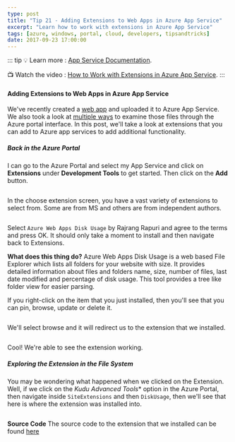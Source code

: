 ```yaml
---
type: post
title: "Tip 21 - Adding Extensions to Web Apps in Azure App Service"
excerpt: "Learn how to work with extensions in Azure App Service"
tags: [azure, windows, portal, cloud, developers, tipsandtricks]
date: 2017-09-23 17:00:00
---
```


::: tip
:bulb: Learn more : [App Service Documentation](https://docs.microsoft.com/azure/app-service?WT.mc_id=docs-azuredevtips-azureappsdev). 

:tv: Watch the video : [How to Work with Extensions in Azure App Service](https://www.youtube.com/watch?v=Wy97gLq7xZU&list=PLLasX02E8BPCNCK8Thcxu-Y-XcBUbhFWC&index=17?WT.mc_id=youtube-azuredevtips-azureappsdev).
:::

#### Adding Extensions to Web Apps in Azure App Service

We've recently created a [web app](https://microsoft.github.io/AzureTipsAndTricks/blog/tip19.html) and uploaded it to Azure App Service. We also took a look at [multiple ways](https://microsoft.github.io/AzureTipsAndTricks/blog/tip20.html) to examine those files through the Azure portal interface. In this post, we'll take a look at extensions that you can add to Azure app services to add additional functionality. 

##### Back in the Azure Portal

I can go to the Azure Portal and select my App Service and click on **Extensions** under **Development Tools** to get started. Then click on the **Add** button. 

<img :src="$withBase('/files/webappext1.png')">

In the choose extension screen, you have a vast variety of extensions to select from. Some are from MS and others are from independent authors. 

<img :src="$withBase('/files/webappext2.gif')">

Select `Azure Web Apps Disk Usage` by Rajrang Rapuri and agree to the terms and press OK. It should only take a moment to install and then navigate back to Extensions. 

**What does this thing do?** Azure Web Apps Disk Usage is a web based File Explorer which lists all folders for your website with size. It provides  detailed information about files and folders name, size, number of files, last date modified and percentage of disk usage. This tool provides a tree like folder view for easier parsing.


If you right-click on the item that you just installed, then you'll see that you can pin, browse, update or delete it. 

<img :src="$withBase('/files/webappext3.png')">

We'll select browse and it will redirect us to the extension that we installed. 

<img :src="$withBase('/files/webappext4.png')">

Cool! We're able to see the extension working.

##### Exploring the Extension in the File System

You may be wondering what happened when we clicked on the Extension. Well, if we click on the *Kudu Advanced Tools** option in the Azure Portal, then navigate inside `SiteExtensions` and then `DiskUsage`, then we'll see that here is where the extension was installed into.  

<img :src="$withBase('/files/webappext5.png')">

**Source Code** The source code to the extension that we installed can be found [here](https://github.com/rajkumar-rangaraj/MAWSFileExplorer?WT.mc_id=github-azuredevtips-azureappsdev)

